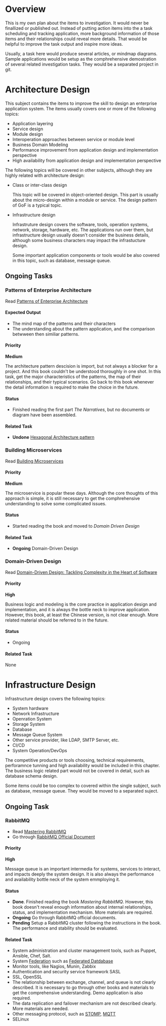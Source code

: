 # Overview

This is my own plan about the items to investigation. It would never be 
finallized or published out. Instead of putting action items into the a task
scheduling and tracking application, more background information of those
items and their relationships could reveal more details. That would be helpful
to improve the task output and inspire more ideas.

Usually, a task here would produce several articles, or mindmap diagrams. Sample
applications would be setup as the comphrehensive demostration of several 
related investigation tasks. They would be a separated project in git. 

# Architecture Design

This subject contains the items to improve the skill to design an enterprise
application system. The items usually covers one or more of the following 
topics:

- Application layering
- Service design
- Module design 
- Interoperation approaches between service or module level
- Business Domain Modeling
- Performance improvement from application design and implementation perspective
- High availability from application design and implementation perspective

The following topics will be covered in other subjects, although they are highly
related with architecture design:

- Class or inter-class design

    This topic will be covered in object-oriented design. This part is usually
    about the micro-design within a module or service. The design pattern of GoF
    is a typical topic.

- Infrastructure design

    Infrastruture design covers the software, tools, operation systems,
    network, storage, hardware, etc. The applications run over them, but
    infrastructure design usually doesn't consider the business details,
    although some business characters may impact the infrastucture design.

    Some important application components or tools would be also covered in this
    topic, such as database, message queue.

## Ongoing Tasks

### Patterns of Enterprise Architecture

Read [Patterns of Enterprise Architecture](https://www.amazon.com/Patterns-Enterprise-Application-Architecture-Martin/dp/0321127420)

#### Expected Output

- The mind map of the patterns and their characters
- The understanding about the pattern application, and the comparison betwween
    then similiar patterns.

#### Priority

__**Medium**__

The architecture pattern descision is import, but not always a blocker for a 
project. And this book couldn't be understood thoroughly in one shot. In this 
task, get the major characteristics of the patterns, the map of their
relationships, and their typical scenarios. Go back to this book whenever 
the detail information is required to make the choice in the future.

#### Status

- Finished reading the first part *The Narratives*, but no documents or diagram
    have been assembled. 

#### Related Task

- __**Undone**__ [Hexagonal Architecture pattern](http://alistair.cockburn.us/Hexagonal+architecture)

### Building Microservices

Read [Building Microservices](http://shop.oreilly.com/product/0636920033158.do)

#### Priority

__**Medium**__

The microservice is popular these days. Although the core thoughts of this 
approach is simple, it is still necessary to get the comphrehensive
understanding to solve some complicated issues.

#### Status

- Started reading the book and moved to *Domain Driven Design*

#### Related Task

- __**Ongoing**__ Domain-Driven Design

### Domain-Driven Design

Read [Domain-Driven Design: Tackling Complexity in the Heart of Software](https://www.amazon.com/Domain-Driven-Design-Tackling-Complexity-Software/dp/0321125215)

#### Priority

__**High**__

Business logic and modeling is the core practice in application design and 
implementation, and it is always the bottle neck to improve application. 
However, this book, at least the Chinese version, is not clear enough. More
related material should be referred to in the future. 

#### Status

- Ongoing

#### Related Task

None

# Infrastructure Design

Infrastructure design covers the following topics:

- System hardware
- Network Infrastructure
- Openration System
- Storage System
- Database
- Message Queue System
- Other service provider, like LDAP, SMTP Server, etc.
- CI/CD
- System Operation/DevOps

The competitive products or tools choosing, technical requirements, perforamnce
tunning and high availability would be included in this chapter. The business
logic related part would not be covered in detail, such as database schema 
design.

Some items could be too complex to covered within the single subject, such as
database, message queue. They would be moved to a separated suject.

## Ongoing Task

### RabbitMQ

- Read [Mastering RabbitMQ](https://www.packtpub.com/application-development/mastering-rabbitmq)
- Go through [RabbitMQ Official Document](http://www.rabbitmq.com/documentation.html)

#### Priority

__**High**__

Message queue is an important intermedia for systems, services to interact, and
impacts deeply the system design. It is also always the performance and 
availability bottle neck of the system emmploying it.

#### Status

- __**Done**__. Finished reading the book *Mastering RabbitMQ*. However, this 
    book doesn't reveal enough information about internal relationships, status,
    and implementation mechanism. More materials are required.
- __**Ongoing**__ Go through RabbitMQ official documents. 
- __**Pending**__ Setup a RabbitMQ cluster following the instructions in the 
    book. The performance and stability should be evaluated.

#### Related Task

- System administration and cluster management tools, such as Puppet, Ansible,
    Chef, Salt.
- System [Federation](https://en.wikipedia.org/wiki/Federation_(information_technology))
    such as [Federated Datdabase](https://en.wikipedia.org/wiki/Federated_database_system)
- Monitor tools, like Nagios, Munin, Zabbix
- Authentication and security service framework SASL
- SSL, OpenSSL 
- The relationship between exchange, channel, and queue is not clearly 
    described. It is necessary to go through other books and materials to 
    get the comprehensive understanding. Demo application is also required.
- The data replication and failover mechanism are not described clearly. More
    materials are needed.
- Other messaging protocol, such as [STOMP](https://stomp.github.io/), 
    [MQTT](http://mqtt.org/)
- SELinux